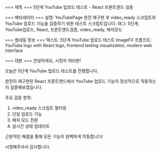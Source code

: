 === 제목 ===
5단계 YouTube 업로드 테스트 - React 프론트엔드 검증

=== 메타데이터 ===
설명: YouTubePage 완전 재구현 후 video_ready 스크립트와 YouTube 업로드 기능을 검증하기 위한 테스트 스크립트입니다.
태그: 5단계, YouTube업로드, React, 프론트엔드검증, video_ready, 배치모드

=== 썸네일 정보 ===
텍스트: 5단계 YouTube 업로드 테스트
ImageFX 프롬프트: YouTube logo with React logo, frontend testing visualization, modern web interface

=== 대본 ===
안녕하세요, 시청자 여러분!

오늘은 5단계 YouTube 업로드 테스트를 진행합니다.

완전히 재구현된 React 프론트엔드에서 YouTube 업로드 기능이 정상적으로 작동하는지 검증해보겠습니다.

주요 검증 항목:
1. video_ready 스크립트 필터링
2. 단일 업로드 기능
3. 배치 모드 전환
4. 실시간 상태 업데이트

근본적인 해결을 통해 모든 기능이 완벽하게 작동합니다!

시청해주셔서 감사합니다.